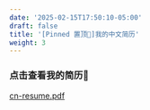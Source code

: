 ```yaml
---
date: '2025-02-15T17:50:10-05:00'
draft: false
title: '[Pinned 置顶📌]我的中文简历'
weight: 3
---
```


<!--more-->

### 点击查看我的简历👀

[cn-resume.pdf](/pdf/cn-resume.pdf)

